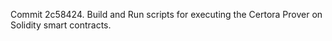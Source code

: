 Commit 2c58424.                    Build and Run scripts for executing the Certora Prover on Solidity smart contracts.